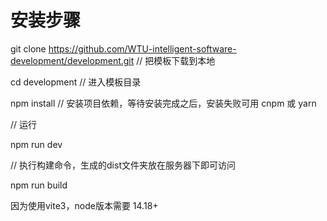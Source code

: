 # 安装步骤

git clone https://github.com/WTU-intelligent-software-development/development.git // 把模板下载到本地

cd development    // 进入模板目录

npm install         // 安装项目依赖，等待安装完成之后，安装失败可用 cnpm 或 yarn


// 运行

npm run dev

// 执行构建命令，生成的dist文件夹放在服务器下即可访问

npm run build

因为使用vite3，node版本需要 14.18+
